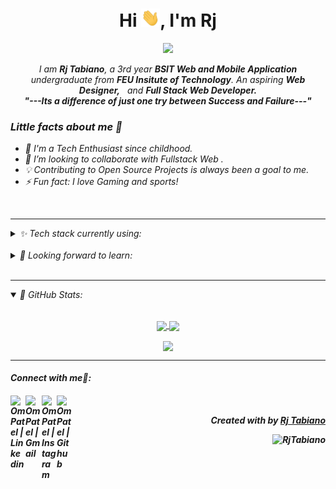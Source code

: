 <h1 align="center">Hi <img src="https://raw.githubusercontent.com/ABSphreak/ABSphreak/master/gifs/Hi.gif" width="30px">, I'm Rj</h1>
<p align="center">
  <a href="https://github.com/Ratheshan03/readme-typing-svg"><img src="https://readme-typing-svg.herokuapp.com?lines=Information+Technology+Undergraduate;Web+Designer;Full+Stack+Web+Developer;Aspiring+Learner&center=true&width=500&height=50"></a>
</p>

<p align="center">
  <em>
    I am <b>Rj Tabiano</b>, a 3rd year <b>BSIT Web and Mobile Application</b> undergraduate from <b>FEU Insitute of Technology</b>.
    An aspiring <b>Web Designer,</b> &nbsp; and <b>Full Stack Web Developer.</b> 
  <br>
  <b><i>"---Its a difference of just one try between Success and Failure---"</i></b>
</p>

<h3>Little facts about me 🧑</h3>

- 🧞 I'm a Tech Enthusiast since childhood.
- 👯 I’m looking to collaborate with Fullstack Web .
- 💡 Contributing to Open Source Projects is always been a goal to me.
- ⚡ Fun fact: I love Gaming and sports!
<br>

---

<details>
<summary>
  ✨ Tech stack currently using:
</summary>
   <br>

<code><a href="https://www.javascript.com/" target="_blank"><img height="30" src="https://raw.githubusercontent.com/devicons/devicon/master/icons/javascript/javascript-plain.svg"></a></code>
<code><a href="https://www.w3schools.com/html/" target="_blank"><img height="30" src="https://www.vectorlogo.zone/logos/w3_html5/w3_html5-icon.svg"></a></code>
<code><a href="https://www.w3schools.com/css/" target="_blank"><img height="30" src="https://raw.githubusercontent.com/devicons/devicon/master/icons/css3/css3-original.svg"></a></code>
<code><a href="https://www.netlify.com/" target="_blank"><img src="https://www.vectorlogo.zone/logos/netlify/netlify-icon.svg" alt="netlify"  height="30"></a></code>
<code><a href="https://getbootstrap.com/" target="_blank"><img height="30" src="https://upload.wikimedia.org/wikipedia/commons/thumb/b/b2/Bootstrap_logo.svg/512px-Bootstrap_logo.svg.png?20210507000024"></a></code>
 <code> <a href="https://tailwindcss.com/" target="_blank"> <img src="https://www.vectorlogo.zone/logos/tailwindcss/tailwindcss-icon.svg" alt="tailwind" height="30"/> </a> </code>
<code><a href="https://www.php.net/" target="_blank"><img height="30" src="https://www.php.net//images/logos/new-php-logo.svg"></a></code>
<code><a href="https://git-scm.com/" target="_blank"><img height="30" src="https://www.vectorlogo.zone/logos/git-scm/git-scm-icon.svg"></a></code>
</details>
<br>

<details>
<summary>
  🌱 Looking forward to learn:
</summary>
   <br>
<code><a href="https://flutter.dev/" target="_blank"><img height="30" src="https://www.vectorlogo.zone/logos/flutterio/flutterio-icon.svg"></a></code>
<code><a href="https://cloud.google.com/" target="_blank"><img height="30" src="https://www.vectorlogo.zone/logos/google_cloud/google_cloud-icon.svg"></a></code>
<code><a href="https://analytics.google.com/" target="_blank"><img height="30" src="https://www.vectorlogo.zone/logos/google_analytics/google_analytics-icon.svg"></a></code>
<code><a href="https://www.tensorflow.org/" target="_blank"><img height="30" src="https://www.vectorlogo.zone/logos/tensorflow/tensorflow-icon.svg"></a></code>
<code><a href="https://reactnative.dev/" target="_blank"><img height="30" src="https://www.vectorlogo.zone/logos/reactjs/reactjs-icon.svg"></a></code>
<code><a href="https://aws.amazon.com/" target="_blank"><img height="30" src="https://www.vectorlogo.zone/logos/amazon_aws/amazon_aws-icon.svg"></a></code>
<code><a href="https://reactjs.org/" target="_blank"><img height="30" src="https://www.vectorlogo.zone/logos/reactjs/reactjs-icon.svg"></a></code>
<code><a href="https://nextjs.org/" target="_blank"><img height="30" src="https://upload.wikimedia.org/wikipedia/commons/thumb/1/10/Cib-next-js_%28CoreUI_Icons_v1.0.0%29.svg/120px-Cib-next-js_%28CoreUI_Icons_v1.0.0%29.svg.png"></a></code>
</details>
<br>

---

<details open="">
<summary>
 📔 GitHub Stats:
</summary>
<br>
<p align="center">
  <a href="https://github.com/RjTabiano">
    <img align="center"  height="175px" src="https://github-readme-stats.vercel.app/api?username=RjTabiano&show_icons=true&hide_border=true&title_color=94b4a4&amp&icon_color=FFFFFF&amp&text_color=FFFFFF&amp&bg_color=000000&count_private=true&include_all_commits=true"/>
  </a>
  <a href="https://github.com/RjTabiano">
    <img align="center" height="175px"  src="https://github-readme-stats.vercel.app/api/top-langs/?username=RjTabiano&text_color=FFFFFF&bg_color=000000&title_color=94b4a4&langs_count=15&layout=compact&hide_border=true&user=&theme=dark" />
  </a>
</p>
  <a href="https://git.io/streak-stats">
    <p align="center"><img align="center" src="https://github-readme-streak-stats.herokuapp.com?user=&theme=dark" /></p>
  </a>
</details>

---

<h4> Connect with me🤝: <h4>
  </hr>
  <a href="">
   <img align="left" alt=" Om Patel | Linkedin" width="24px" src="https://www.vectorlogo.zone/logos/linkedin/linkedin-icon.svg" />
  </a>
  <a href="mailto:tabianorj@gmail.com">
    <img align="left" alt="Om Patel | Gmail" width="26px" src="https://www.vectorlogo.zone/logos/gmail/gmail-icon.svg" />
  </a>
  <a href="https://www.instagram.com/jlaurencee_/">
    <img align="left" alt="Om Patel | Instagram" width="24px" src="https://www.vectorlogo.zone/logos/instagram/instagram-icon.svg" />
  </a>
   <a href="https://github.com/RjTabiano">
    <img align="left" alt="Om Patel | Github" width="26px" src="https://www.vectorlogo.zone/logos/github/github-tile.svg" />
  </a>
  <br>
  
<p align="right" > Created with by <a href="https://github.com/RjTabiano">Rj Tabiano</a></p>
<p align="right" > <img src="https://komarev.com/ghpvc/?username=RjTabiano&label=Profile%20views&color=0e75b6&style=flat" alt="RjTabiano" /> </p>
